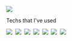 <img src="https://capsule-render.vercel.app/api?type=wave&color=auto&height=300&section=header&text=Juneyoung%20Park&fontSize=90" />

Techs that I've used

<img src="https://img.shields.io/badge/Php-3766AB?style=flat-square&logo=Php&logoColor=white"/></a>&nbsp;
<img src="https://img.shields.io/badge/Javascript-3766AB?style=flat-square&logo=Javascript&logoColor=white"/></a>&nbsp;
<img src="https://img.shields.io/badge/MSSQL-3766AB?style=flat-square&logo=MicrosoftSQLServer&logoColor=white"/></a>&nbsp;
<img src="https://img.shields.io/badge/MySQL-3766AB?style=flat-square&logo=MySQL&logoColor=white"/></a>&nbsp;
<img src="https://img.shields.io/badge/PostgreSQL-3766AB?style=flat-square&logo=PostgreSQL&logoColor=white"/></a>&nbsp;
<img src="https://img.shields.io/badge/CentOS-3766AB?style=flat-square&logo=CentOS&logoColor=white"/></a>&nbsp;
<img src="https://img.shields.io/badge/Windows-3766AB?style=flat-square&logo=Windows&logoColor=white"/></a>&nbsp;
